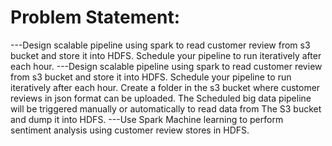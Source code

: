 # Problem Statement:
---Design scalable pipeline using spark to read customer review from s3 bucket and store it into HDFS. Schedule your pipeline to run iteratively after each hour.
---Design scalable pipeline using spark to read customer review from s3 bucket and store it into HDFS. Schedule your pipeline to run iteratively after each hour.
Create a folder in the s3 bucket where customer reviews in json format can be uploaded. The Scheduled big data pipeline will be triggered manually or automatically to read data from The S3 bucket and dump it into HDFS.
---Use Spark Machine learning to perform sentiment analysis using customer review stores in HDFS.

